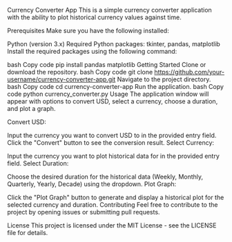 Currency Converter App
This is a simple currency converter application with the ability to plot historical currency values against time.

Prerequisites
Make sure you have the following installed:

Python (version 3.x)
Required Python packages: tkinter, pandas, matplotlib
Install the required packages using the following command:

bash
Copy code
pip install pandas matplotlib
Getting Started
Clone or download the repository.
bash
Copy code
git clone https://github.com/your-username/currency-converter-app.git
Navigate to the project directory.
bash
Copy code
cd currency-converter-app
Run the application.
bash
Copy code
python currency_converter.py
Usage
The application window will appear with options to convert USD, select a currency, choose a duration, and plot a graph.

Convert USD:

Input the currency you want to convert USD to in the provided entry field.
Click the "Convert" button to see the conversion result.
Select Currency:

Input the currency you want to plot historical data for in the provided entry field.
Select Duration:

Choose the desired duration for the historical data (Weekly, Monthly, Quarterly, Yearly, Decade) using the dropdown.
Plot Graph:

Click the "Plot Graph" button to generate and display a historical plot for the selected currency and duration.
Contributing
Feel free to contribute to the project by opening issues or submitting pull requests.

License
This project is licensed under the MIT License - see the LICENSE file for details.
